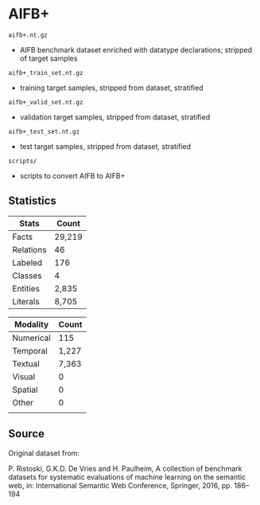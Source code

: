 # AIFB+

`aifb+.nt.gz`
- AIFB benchmark dataset enriched with datatype declarations; stripped of target samples

`aifb+_train_set.nt.gz`
- training target samples, stripped from dataset, stratified 

`aifb+_valid_set.nt.gz`
- validation target samples, stripped from dataset, stratified

`aifb+_test_set.nt.gz`
- test target samples, stripped from dataset, stratified

`scripts/`
- scripts to convert AIFB to AIFB+

## Statistics

| Stats     | Count  |
|-----------|--------|
| Facts     | 29,219 |
| Relations |     46 |
| Labeled   |    176 |
| Classes   |      4 |
| Entities  |  2,835 |
| Literals  |  8,705 |

| Modality  | Count |
|-----------|-------|
| Numerical | 115   |
| Temporal  | 1,227 |
| Textual   | 7,363 |
| Visual    | 0     |
| Spatial   | 0     |
| Other     | 0     |
|           |       |

## Source

Original dataset from:

P. Ristoski, G.K.D. De Vries and H. Paulheim, A collection  of benchmark datasets for systematic evaluations of machine learning on the semantic web, in: International Semantic Web Conference, Springer, 2016, pp. 186–194
